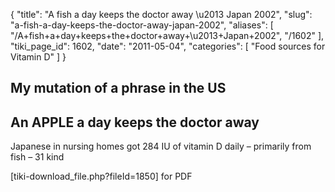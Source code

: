 {
  "title": "A fish a day keeps the doctor away \u2013 Japan 2002",
  "slug": "a-fish-a-day-keeps-the-doctor-away-japan-2002",
  "aliases": [
    "/A+fish+a+day+keeps+the+doctor+away+\u2013+Japan+2002",
    "/1602"
  ],
  "tiki_page_id": 1602,
  "date": "2011-05-04",
  "categories": [
    "Food sources for Vitamin D"
  ]
}


## My mutation of a phrase in the US

## An APPLE a day keeps the doctor away

Japanese in nursing homes got 284 IU of vitamin D daily – primarily from fish – 31 kind

<span>[tiki-download_file.php?fileId=1850]</span> for PDF

